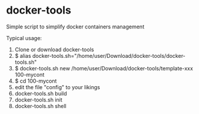 # docker-tools
Simple script to simplify docker containers management

Typical usage:
1. Clone or download docker-tools
2. $ alias docker-tools.sh="/home/user/Download/docker-tools/docker-tools.sh"
3. $ docker-tools.sh new /home/user/Download/docker-tools/template-xxx 100-mycont
4. $ cd 100-mycont
5. edit the file "config" to your likings
4. docker-tools.sh build
5. docker-tools.sh init
6. docker-tools.sh shell
